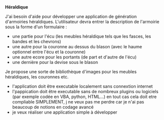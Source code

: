 **Héraldique**

J'ai besoin d'aide pour développer une application de génération d'armoiries héraldiques.
L'utilisateur devra entrer la description de l'armoirie sous la forme d'un formulaire :
- une partie pour l'écu (les meubles héraldique tels que les fasces, les bandes et les chevrons)
- une autre pour la couronne au dessus du blason (avec le haume optionnel entre l'écu et la couronne)
- une autre ecore pour les portants (de part et d'autre de l'écu)
- une dernière pour la devise sous le blason

Je propose une sorte de bibliothèque d'images pour les meubles héraldiques, les couronnes etc.

- l'application doit être executable localement sans connextion internet
- l'pappication doit être executable sans de nombreux plugins ou logiciels (par exemple codée en VBA, python, HTML...) en tout cas cela doit etre compliable SIMPLEMENT, j ne veux pas me perdre car je n'ai pas beaucoup de notions en codage avancé
- je veux réaliser une application simple à développer
